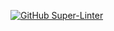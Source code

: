 [![GitHub Super-Linter](https://github.com/Drew246/firstMicroProject/tree/main/.github/workflows/linter.yml/badge.svg)](https://github.com/marketplace/actions/super-linter)
